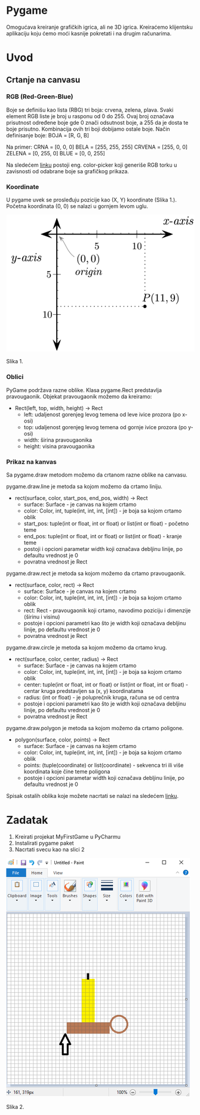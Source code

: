# Pygame 

Omogućava kreiranje grafičkih igrica, ali ne 3D igrica. 
Kreiraćemo klijentsku aplikaciju koju ćemo moći kasnije pokretati i na drugim računarima.

# Uvod 

## Crtanje na canvasu 

### RGB (Red-Green-Blue)

Boje se definišu kao lista (RBG) tri boja: crvena, zelena, plava. 
Svaki element RGB liste je broj u rasponu od 0 do 255. Ovaj broj označava prisutnost određene boje gde 0 znači odsutnost boje, a 255 da je dosta te boje prisutno. Kombinacija ovih tri boji dobijamo ostale boje. 
Način definisanje boje: BOJA = [R, G, B]

Na primer:
CRNA = [0, 0, 0]
BELA = [255, 255, 255]
CRVENA = [255, 0, 0]
ZELENA = [0, 255, 0]
BLUE = [0, 0, 255]

Na sledećem [linku](https://htmlcolorcodes.com/color-picker/) postoji eng. color-picker koji generiše RGB torku u zavisnosti od odabrane boje sa grafičkog prikaza.

### Koordinate 

U pygame uvek se prosleđuju pozicije kao (X, Y) koordinate (Slika 1.). Početna koordinata (0, 0) se nalazi u gornjem levom uglu.

![slika1](/slike/v8/slika01.png)

Slika 1.

### Oblici 

PyGame podržava razne oblike.
Klasa pygame.Rect predstavlja pravougaonik. Objekat pravougaonik možemo da kreiramo:
- Rect(left, top, width, height) -> Rect
	- left: udaljenost gorenjeg levog temena od leve ivice prozora (po x-osi)
	- top: udaljenost gorenjeg levog temena od gornje ivice prozora (po y-osi)
	- width: širina pravougaonika 
	- height: visina pravougaonika

### Prikaz na kanvas

Sa pygame.draw metodom možemo da crtanom razne oblike na canvasu. 

pygame.draw.line je metoda sa kojom možemo da crtamo liniju. 
- rect(surface, color, start_pos, end_pos, width) -> Rect 
	- surface: Surface - je canvas na kojem crtamo 
	- color: Color, int, tuple(int, int, int, [int]) - je boja sa kojom crtamo oblik
	- start_pos: tuple(int or float, int or float) or list(int or float) - početno teme
	- end_pos: tuple(int or float, int or float) or list(int or float) - kranje teme
	- postoji i opcioni parametar width koji označava debljinu linije, po defaultu vrednost je 0 
	- povratna vrednost je Rect
	
pygame.draw.rect je metoda sa kojom možemo da crtamo pravougaonik. 
- rect(surface, color, rect) -> Rect 
	- surface: Surface - je canvas na kojem crtamo 
	- color: Color, int, tuple(int, int, int, [int]) - je boja sa kojom crtamo oblik
	- rect: Rect - pravougaonik koji crtamo, navodimo poziciju i dimenzije (širinu i visinu)
	- postoje i opcioni parametri kao što je width koji označava debljinu linije, po defaultu vrednost je 0 
	- povratna vrednost je Rect

pygame.draw.circle je metoda sa kojom možemo da crtamo krug. 
- rect(surface, color, center, radius) -> Rect 
	- surface: Surface - je canvas na kojem crtamo 
	- color: Color, int, tuple(int, int, int, [int]) - je boja sa kojom crtamo oblik
	- center: tuple(int or float, int or float) or list(int or float, int or float) - centar kruga predstavljen sa (x, y) koordinatama
	- radius: (int or float) - je poluprečnik kruga, računa se od centra
	- postoje i opcioni parametri kao što je width koji označava debljinu linije, po defaultu vrednost je 0 
	- povratna vrednost je Rect

pygame.draw.polygon je metoda sa kojom možemo da crtamo poligone. 
- polygon(surface, color, points) -> Rect 
	- surface: Surface - je canvas na kojem crtamo 
	- color: Color, int, tuple(int, int, int, [int]) - je boja sa kojom crtamo oblik	
	- points: (tuple(coordinate) or list(coordinate) - sekvenca tri ili više koordinata koje čine teme poligona
	- postoje i opcioni parametar width koji označava debljinu linije, po defaultu vrednost je 0 
	
Spisak ostalih oblika koje možete nacrtati se nalazi na sledećem [linku](https://www.pygame.org/docs/ref/draw.html#pygame.draw.rect).

# Zadatak 

1. Kreirati projekat MyFirstGame u PyCharmu  
2. Instalirati pygame paket
3. Nacrtati svecu kao na slici 2

![slika2](/slike/v8/sveca.png)

Slika 2.